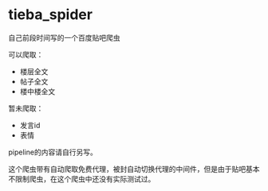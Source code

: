 # tieba_spider

自己前段时间写的一个百度贴吧爬虫

可以爬取：
- 楼层全文
- 帖子全文
- 楼中楼全文

暂未爬取：
- 发言id
- 表情

pipeline的内容请自行另写。

这个爬虫带有自动爬取免费代理，被封自动切换代理的中间件，但是由于贴吧基本不限制爬虫，在这个爬虫中还没有实际测试过。
